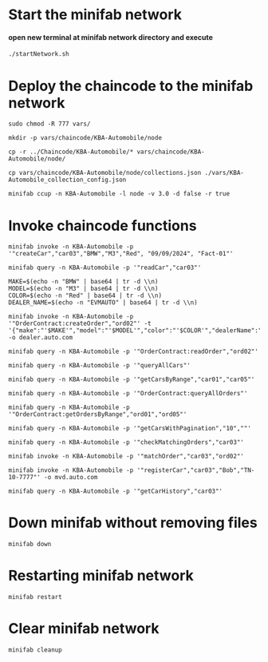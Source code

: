
# Start the minifab network
#### open new terminal at minifab network directory and execute
```
./startNetwork.sh
```

# Deploy the chaincode to the minifab network

```
sudo chmod -R 777 vars/
```

```
mkdir -p vars/chaincode/KBA-Automobile/node
```

```
cp -r ../Chaincode/KBA-Automobile/* vars/chaincode/KBA-Automobile/node/
```

```
cp vars/chaincode/KBA-Automobile/node/collections.json ./vars/KBA-Automobile_collection_config.json
```

```
minifab ccup -n KBA-Automobile -l node -v 3.0 -d false -r true
```

# Invoke chaincode functions
```
minifab invoke -n KBA-Automobile -p '"createCar","car03","BMW","M3","Red", "09/09/2024", "Fact-01"'
```

```
minifab query -n KBA-Automobile -p '"readCar","car03"'
```

```
MAKE=$(echo -n "BMW" | base64 | tr -d \\n)
MODEL=$(echo -n "M3" | base64 | tr -d \\n)
COLOR=$(echo -n "Red" | base64 | tr -d \\n)
DEALER_NAME=$(echo -n "EVMAUTO" | base64 | tr -d \\n)
```

```
minifab invoke -n KBA-Automobile -p '"OrderContract:createOrder","ord02"' -t '{"make":"'$MAKE'","model":"'$MODEL'","color":"'$COLOR'","dealerName":"'$DEALER_NAME'"}' -o dealer.auto.com
```

```
minifab query -n KBA-Automobile -p '"OrderContract:readOrder","ord02"'
```

```
minifab query -n KBA-Automobile -p '"queryAllCars"'
```

```
minifab query -n KBA-Automobile -p '"getCarsByRange","car01","car05"'
```

```
minifab query -n KBA-Automobile -p '"OrderContract:queryAllOrders"'
```

```
minifab query -n KBA-Automobile -p '"OrderContract:getOrdersByRange","ord01","ord05"'
```

```
minifab query -n KBA-Automobile -p '"getCarsWithPagination","10",""'
```

```
minifab query -n KBA-Automobile -p '"checkMatchingOrders","car03"'
```

```
minifab invoke -n KBA-Automobile -p '"matchOrder","car03","ord02"'
```

```
minifab invoke -n KBA-Automobile -p '"registerCar","car03","Bob","TN-10-7777"' -o mvd.auto.com
```

```
minifab query -n KBA-Automobile -p '"getCarHistory","car03"'
```

# Down minifab without removing files
```
minifab down
```

# Restarting minifab network
```
minifab restart
```

# Clear minifab network
```
minifab cleanup
```

